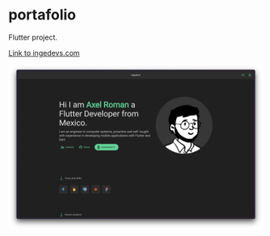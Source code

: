 # portafolio

Flutter project.

[Link to ingedevs.com](https://ingedevs.com)

![Image Description](preview.png)
